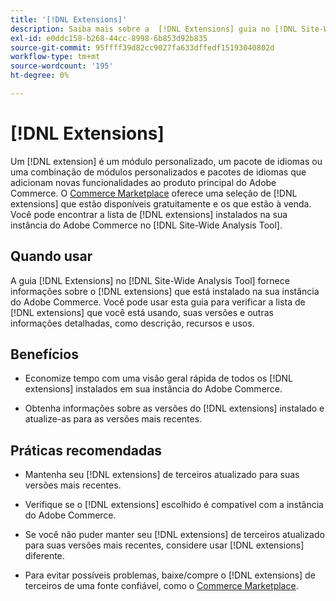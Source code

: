 ```yaml
---
title: '[!DNL Extensions]'
description: Saiba mais sobre a  [!DNL Extensions] guia no [!DNL Site-Wide Analysis Tool], quando usá-la, seus benefícios e práticas recomendadas.
exl-id: e0ddc158-b268-44cc-8998-6b853d92b835
source-git-commit: 95ffff39d82cc9027fa633dffedf15193040802d
workflow-type: tm+mt
source-wordcount: '195'
ht-degree: 0%

---
```


# [!DNL Extensions]

Um [!DNL extension] é um módulo personalizado, um pacote de idiomas ou uma combinação de módulos personalizados e pacotes de idiomas que adicionam novas funcionalidades ao produto principal do Adobe Commerce. O [Commerce Marketplace](https://marketplace.magento.com/extensions.html) oferece uma seleção de [!DNL extensions] que estão disponíveis gratuitamente e os que estão à venda. Você pode encontrar a lista de [!DNL extensions] instalados na sua instância do Adobe Commerce no [!DNL Site-Wide Analysis Tool].

## Quando usar

A guia [!DNL Extensions] no [!DNL Site-Wide Analysis Tool] fornece informações sobre o [!DNL extensions] que está instalado na sua instância do Adobe Commerce. Você pode usar esta guia para verificar a lista de [!DNL extensions] que você está usando, suas versões e outras informações detalhadas, como descrição, recursos e usos.

## Benefícios

* Economize tempo com uma visão geral rápida de todos os [!DNL extensions] instalados em sua instância do Adobe Commerce.

* Obtenha informações sobre as versões do [!DNL extensions] instalado e atualize-as para as versões mais recentes.

## Práticas recomendadas

* Mantenha seu [!DNL extensions] de terceiros atualizado para suas versões mais recentes.

* Verifique se o [!DNL extensions] escolhido é compatível com a instância do Adobe Commerce.

* Se você não puder manter seu [!DNL extensions] de terceiros atualizado para suas versões mais recentes, considere usar [!DNL extensions] diferente.

* Para evitar possíveis problemas, baixe/compre o [!DNL extensions] de terceiros de uma fonte confiável, como o [Commerce Marketplace](https://marketplace.magento.com/extensions.html).
